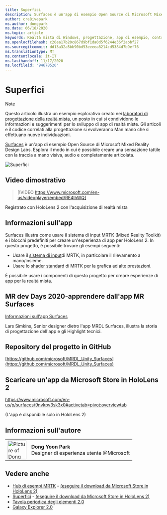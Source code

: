 ```yaml
---
title: Superfici
description: Surfaces è un'app di esempio Open Source di Microsoft Mixed Reality Design Labs. Esplora il modo in cui è possibile creare una sensazione tattile con la traccia a mano visiva, audio e completamente articolata.
author: cre8ivepark
ms.author: dongpark
ms.date: 06/18/2020
ms.topic: article
keywords: Realtà mista di Windows, progettazione, app di esempio, controlli, MRTK, Toolkit per realtà mista, Unity, app di esempio, app di esempio, open source, Microsoft Store, HoloLens, auricolare per realtà mista, auricolare di realtà mista di Windows, auricolare della realtà virtuale
ms.openlocfilehash: c20ea17b20c867d9bf1da0d5f6244e36f2abbf27
ms.sourcegitcommit: dd13a32a5bb90bd53eeeea8214cd5384d7b9ef76
ms.translationtype: MT
ms.contentlocale: it-IT
ms.lasthandoff: 11/17/2020
ms.locfileid: "94678520"
---
```

# <a name="surfaces"></a>Superfici

>[!NOTE]
>Questo articolo illustra un esempio esplorativo creato nei [laboratori di progettazione della realtà mista](https://github.com/Microsoft/MRDesignLabs_Unity), un posto in cui si condividono le informazioni e suggerimenti per lo sviluppo di app di realtà miste. Gli articoli e il codice correlati alla progettazione si evolveranno Man mano che si effettuano nuove individuazioni.

[Surfaces](https://github.com/microsoft/MRDL_Unity_Surfaces)  è un'app di esempio Open Source di Microsoft Mixed Reality Design Labs. Esplora il modo in cui è possibile creare una sensazione tattile con la traccia a mano visiva, audio e completamente articolata.

![Superfici](images/MRDL_Surfaces_1.jpg)

## <a name="demo-video"></a>Video dimostrativo 
> [!VIDEO https://www.microsoft.com/en-us/videoplayer/embed/RE4IhWQ]

Registrato con HoloLens 2 con l'acquisizione di realtà mista

## <a name="about-the-app"></a>Informazioni sull'app
Surfaces illustra come usare il sistema di input MRTK (Mixed Reality Toolkit) e i blocchi predefiniti per creare un'esperienza di app per HoloLens 2. In questo progetto, è possibile trovare gli esempi seguenti:
- Usare il [sistema di input](https://microsoft.github.io/MixedRealityToolkit-Unity/Documentation/Input/Overview.html)di MRTK, in particolare il rilevamento a mano/insieme.
- Usare lo [shader standard](https://microsoft.github.io/MixedRealityToolkit-Unity/Documentation/README_MRTKStandardShader.html) di MRTK per la grafica ad alte prestazioni.

È possibile usare i componenti di questo progetto per creare esperienze di app per la realtà mista.

## <a name="mr-dev-days-2020---learnings-from-the-mr-surfaces-app"></a>MR dev Days 2020-apprendere dall'app MR Surfaces
[Informazioni sull'app Surfaces](https://channel9.msdn.com/Shows/Docs-Mixed-Reality/Learnings-from-the-MR-Surfaces-App)

Lars Simkins, Senior designer dietro l'app MRDL Surfaces, illustra la storia di progettazione dell'app e gli Highlight tecnici.

## <a name="project-repository-on-github"></a>Repository del progetto in GitHub
[https://github.com/microsoft/MRDL_Unity_Surfaces](https://github.com/microsoft/MRDL_Unity_Surfaces)

## <a name="download-app-from-microsoft-store-in-hololens-2"></a>Scaricare un'app da Microsoft Store in HoloLens 2
https://www.microsoft.com/en-us/p/surfaces/9nvkpv3sk3x0#activetab=pivot:overviewtab

(L'app è disponibile solo in HoloLens 2)

## <a name="about-the-author"></a>Informazioni sull'autore

<table style="border-collapse:collapse" padding-left="0px">
<tr>
<td style="border-style: none" width="60px"><img alt="Picture of Dong Yoon Park" width="60" height="60" src="images/dongyoonpark.jpg"></td>
<td style="border-style: none"><b>Dong Yoon Park</b><br>Designer di esperienza utente @Microsoft</td>
</tr>
</table>

## <a name="see-also"></a>Vedere anche

* [Hub di esempi MRTK](https://microsoft.github.io/MixedRealityToolkit-Unity/Documentation/README_ExampleHub.html) - [(eseguire il download da Microsoft Store in HoloLens 2)](https://www.microsoft.com/en-us/p/mrtk-examples-hub/9mv8c39l2sj4)
* [Superfici](sampleapp-surfaces.md) - [(eseguire il download da Microsoft Store in HoloLens 2)](https://www.microsoft.com/en-us/p/surfaces/9nvkpv3sk3x0)
* [Tavola periodica degli elementi 2.0](https://medium.com/@dongyoonpark/bringing-the-periodic-table-of-the-elements-app-to-hololens-2-with-mrtk-v2-a6e3d8362158)
* [Galaxy Explorer 2.0](galaxy-explorer-update.md)
